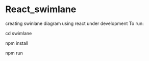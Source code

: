 # React_swimlane
creating swinlane diagram using react under development
To run:

cd swimlane

npm install

npm run

